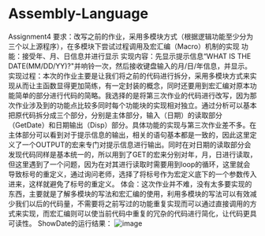 # Assembly-Language
Assignment4
要求：改写之前的作业，采用多模块方式（根据逻辑功能至少分为三个以上源程序），在多模块下尝试过程调用及宏汇编（Macro）机制的实现
功能：接受年、月、日信息并进行显示
实现内容：先显示提示信息“WHAT IS THE DATE(MM/DD/YY)?"并响铃一次，然后接收键盘输入的月/日/年信息，并显示。
实现过程：本次的作业主要是让我们将之前的代码进行拆分，采用多模块方式来实现从而让主函数显得更加简练，有一定封装的概念，同时还要用到宏汇编对原本功能简单的部分进行代码的简略。我选择的是将第三次作业的代码进行改写，因为那次作业涉及到的功能点比较多同时每个功能块的实现相对独立。通过分析可以基本把原代码拆分成三个部分，分别是主体部分，输入（日期）的读取部分（GetDate）和日期输出（Disp）部分。具体功能的实现与第三次作业差不多。在主体部分可以看到对于提示信息的输出，相关的语句基本都是一致的，因此这里定义了一个OUTPUT的宏来专门对提示信息进行输出。同时在对日期的读取部分会发现代码同样是基本统一的，所以用到了GET的宏来分别对年，月，日进行读取，但这里遇到了一个问题，因为在对其进行读取时需要用到loop的循环，这里就会导致标号的重定义，通过询问老师，选择了将标号作为宏定义底下的一个参数传入进来，这样就避免了标号的重定义。
体会：这次作业并不难，没有太多要实现的东西，主要就是了解多模块的写法和宏汇编的使用，利用多模块的写法可以有效减少我们以后的代码量，不需要将之前写过的功能重复实现而可以通过直接调用的方式来实现，而宏汇编则可以使当前代码中重复的冗杂的代码进行简化，让代码更具可读性。
ShowDate的运行结果：
![image](https://user-images.githubusercontent.com/85387738/201294757-ebae13e9-309c-4697-b2f3-4ffae85bc872.png)
